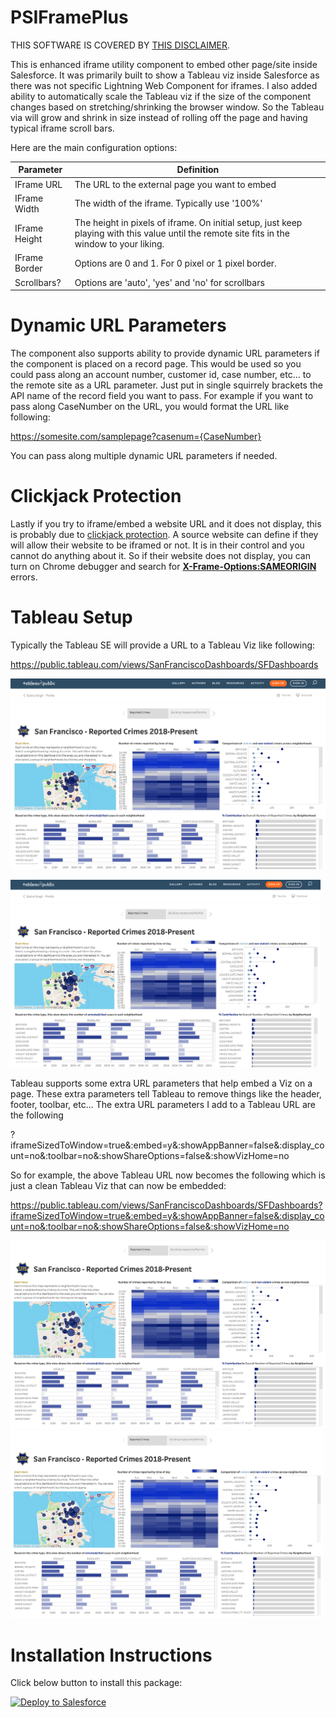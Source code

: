 # PSIFramePlus

THIS SOFTWARE IS COVERED BY [THIS DISCLAIMER](https://raw.githubusercontent.com/thedges/Disclaimer/master/disclaimer.txt).

This is enhanced iframe utility component to embed other page/site inside Salesforce. It was primarily built to show a Tableau viz inside Salesforce as there was not specific Lightning Web Component for iframes. I also added ability to automatically scale the Tableau viz if the size of the component changes based on stretching/shrinking the browser window. So the Tableau via will grow and shrink in size instead of rolling off the page and having typical iframe scroll bars.

Here are the main configuration options:

| Parameter  | Definition |
| ------------- | ------------- |
| IFrame URL  | The URL to the external page you want to embed |
| IFrame Width  | The width of the iframe. Typically use '100%' |
| IFrame Height | The height in pixels of iframe. On initial setup, just keep playing with this value until the remote site fits in the window to your liking. |
| IFrame Border | Options are 0 and 1. For 0 pixel or 1 pixel border. |
| Scrollbars? | Options are 'auto', 'yes' and 'no' for scrollbars |

# Dynamic URL Parameters

The component also supports ability to provide dynamic URL parameters if the component is placed on a record page. This would be used so you could pass along an account number, customer id, case number, etc... to the remote site as a URL parameter. Just put in single squirrely brackets the API name of the record field you want to pass. For example if you want to pass along CaseNumber on the URL, you would format the URL like following:

https://somesite.com/samplepage?casenum={CaseNumber}

You can pass along multiple dynamic URL parameters if needed.

# Clickjack Protection

Lastly if you try to iframe/embed a website URL and it does not display, this is probably due to [clickjack protection](https://www.imperva.com/learn/application-security/clickjacking/). A source website can define if they will allow their website to be iframed or not. It is in their control and you cannot do anything about it. So if their website does not display, you can turn on Chrome debugger and search for [__X-Frame-Options:SAMEORIGIN__](https://www.keycdn.com/blog/x-frame-options) errors.

# Tableau Setup

Typically the Tableau SE will provide a URL to a Tableau Viz like following: 

https://public.tableau.com/views/SanFranciscoDashboards/SFDashboards

![alt text](https://github.com/thedges/PSIFramePlus/blob/master/TableauViz.png "Tableau Viz")

<img src="https://github.com/thedges/PSIFramePlus/blob/master/TableauViz.png" height="300" />

Tableau supports some extra URL parameters that help embed a Viz on a page. These extra parameters tell Tableau to remove things like the header, footer, toolbar, etc... The extra URL parameters I add to a Tableau URL are the following

?iframeSizedToWindow=true&:embed=y&:showAppBanner=false&:display_count=no&:toolbar=no&:showShareOptions=false&:showVizHome=no

So for example, the above Tableau URL now becomes the following which is just a clean Tableau Viz that can now be embedded:

https://public.tableau.com/views/SanFranciscoDashboards/SFDashboards?iframeSizedToWindow=true&:embed=y&:showAppBanner=false&:display_count=no&:toolbar=no&:showShareOptions=false&:showVizHome=no

![alt text](https://github.com/thedges/PSIFramePlus/blob/master/TableauVizEmbed.png "Embed Tableau Viz")
<img src="https://github.com/thedges/PSIFramePlus/blob/master/TableauVizEmbed.png" height="300" />

# Installation Instructions

Click below button to install this package:

<a href="https://githubsfdeploy.herokuapp.com">
  <img alt="Deploy to Salesforce"
       src="https://raw.githubusercontent.com/afawcett/githubsfdeploy/master/deploy.png">
</a>
